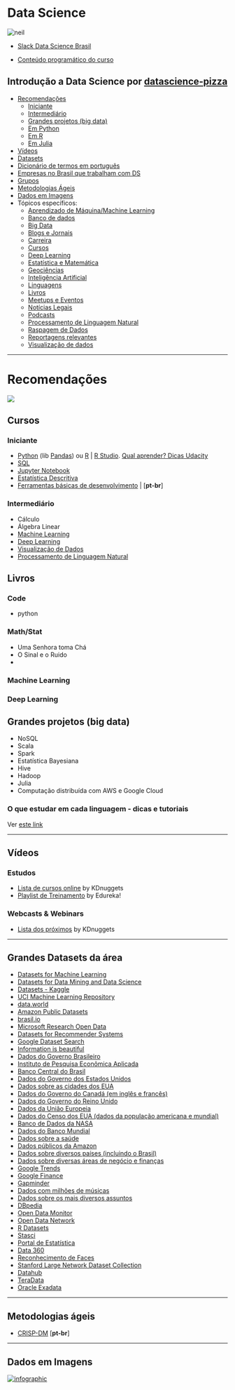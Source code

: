 # Data Science

![neil](https://media.giphy.com/media/3o7TKSjRrfIPjeiVyM/giphy.gif)


- [Slack Data Science Brasil](https://join.slack.com/t/ds-dh-brasil/shared_invite/enQtNDAzOTUyODk0MTYyLTc0MWVjMDRkN2NhMjUxYzc4ODViYjBjYmVkNzQ1MjA0NmY3ODUzYjBiMDA5ZDg0M2NmMWQ2MzdjNGI0NTU2YWQ)

- [Conteúdo programático do curso](https://realtimeboard.com/app/board/o9J_kyGju10=/)


## Introdução a Data Science por [datascience-pizza](https://github.com/leportella/datascience-pizza)

<!-- toc -->
  * [Recomendações](#recomendacoes)
      * [Iniciante](#iniciante)
      * [Intermediário](#intermediario)
      * [Grandes projetos (big data)](#grandesprojetos)
      * [Em Python](#empython)
      * [Em R](#emr)
      * [Em Julia](#emjulia)
  * [Vídeos](#videos)
  * [Datasets](#datasets)
  * [Dicionário de termos em português](https://github.com/leportella/datascience-pizza/blob/master/dicionario.md)
  * [Empresas no Brasil que trabalham com DS](https://github.com/leportella/datascience-pizza/blob/master/empresas.md)
  * [Grupos](https://github.com/leportella/datascience-pizza/blob/master/topicos/grupos.md)
  * [Metodologias Ágeis](#metodologiasageis)
  * [Dados em Imagens](#imagens)
  * Tópicos específicos:
      * [Aprendizado de Máquina/Machine Learning](https://github.com/leportella/datascience-pizza/blob/master/topicos/aprendizado-de-maquina.md)
      * [Banco de dados](https://github.com/leportella/datascience-pizza/blob/master/topicos/banco-de-dados.md)
      * [Big Data](https://github.com/leportella/datascience-pizza/blob/master/topicos/big-data.md)
      * [Blogs e Jornais](https://github.com/leportella/datascience-pizza/blob/master/topicos/blogs-jornais.md)
      * [Carreira](https://github.com/leportella/datascience-pizza/blob/master/topicos/carreira.md)
      * [Cursos](https://github.com/leportella/datascience-pizza/blob/master/topicos/cursos.md)
      * [Deep Learning](https://github.com/leportella/datascience-pizza/blob/master/topicos/deep-learning.md)
      * [Estatística e Matemática](https://github.com/leportella/datascience-pizza/blob/master/topicos/estatistica-e-matematica.md)
      * [Geociências](https://github.com/leportella/datascience-pizza/blob/master/topicos/geociencias.md)
      * [Inteligência Artificial](https://github.com/leportella/datascience-pizza/blob/master/topicos/inteligencia-artificial.md)
      * [Linguagens](https://github.com/leportella/datascience-pizza/blob/master/topicos/linguagens.md)
      * [Livros](https://github.com/leportella/datascience-pizza/blob/master/topicos/livros.md)
      * [Meetups e Eventos](https://github.com/leportella/datascience-pizza/blob/master/topicos/meetups-e-eventos.md)
      * [Notícias Legais](https://github.com/leportella/datascience-pizza/blob/master/topicos/noticias-legais.md)
      * [Podcasts](https://github.com/leportella/datascience-pizza/blob/master/topicos/podcasts.md)
      * [Processamento de Linguagem Natural](https://github.com/leportella/datascience-pizza/blob/master/topicos/processamento-de-linguagem-natural.md)
      * [Raspagem de Dados](https://github.com/leportella/datascience-pizza/blob/master/topicos/raspagem-de-dados.md)
      * [Reportagens relevantes](https://github.com/leportella/datascience-pizza/blob/master/topicos/noticias-legais.md)
      * [Visualização de dados](https://github.com/leportella/datascience-pizza/blob/master/topicos/visualizacao-de-dados.md)

--------------------------------------------------
<h1 id="recomendacoes">Recomendações</h1>

![](https://media.giphy.com/media/Lq3ueCSWjnQPu/giphy.gif)



<h2 id="cursos">Cursos</h2>

<h3 id="iniciante">Iniciante</h3>

  - [Python](https://www.python.org/) (lib [Pandas](https://pandas.pydata.org/)) ou [R](https://cloud.r-project.org/) | [R Studio](https://www.rstudio.com/products/rstudio/download/#download). [Qual aprender? Dicas Udacity](https://br.udacity.com/blog/post/aprender-python-r)
  - [SQL](https://pt.khanacademy.org/computing/computer-programming/sql#sql-basics)
  - [Jupyter Notebook](http://jupyter.org/)
  - [Estatística Descritiva](https://br.udacity.com/course/intro-to-descriptive-statistics--ud827)
  - [Ferramentas básicas de desenvolvimento](https://medium.com/pizzadedados/ferramentas-desenvolvimento-ciencia-dados-c54d112871d8) | [**pt-br**]

<h3 id="intermediario">Intermediário</h3>

  - Cálculo
  - Álgebra Linear
  - [Machine Learning](https://github.com/leportella/datascience-pizza/blob/master/topicos/aprendizado-de-maquina.md)
  - [Deep Learning](https://github.com/leportella/datascience-pizza/blob/master/topicos/deep-learning.md)
  - [Visualização de Dados](https://github.com/leportella/datascience-pizza/blob/master/topicos/visualizacao-de-dados.md)
  - [Processamento de Linguagem Natural](https://github.com/leportella/datascience-pizza/blob/master/topicos/processamento-de-linguagem-natural.md)

<h2 id="livros">Livros</h2>

<h3 id="code">Code</h3>

  - python

<h3 id="code">Math/Stat</h3>

  - Uma Senhora toma Chá
  - O Sinal e o Ruido
  - 


<h3 id="code">Machine Learning</h3>


<h3 id="code">Deep Learning</h3>


<h2 id="grandesprojetos">Grandes projetos (big data)</h2>

  - NoSQL
  - Scala
  - Spark
  - Estatística Bayesiana
  - Hive
  - Hadoop
  - Julia
  - Computação distribuída com AWS e Google Cloud

### O que estudar em cada linguagem - dicas e tutoriais

Ver [este link](https://github.com/leportella/datascience-pizza/blob/master/topicos/linguagens.md)

--------------------------------------------------
<h2 id="videos">Vídeos</h2>

### Estudos
  - [Lista de cursos online](http://www.kdnuggets.com/education/online.html) by KDnuggets
  - [Playlist de Treinamento](https://www.youtube.com/playlist?list=PL9ooVrP1hQOGR57Y4g1LFhn1JXVgn1lkX) by Edureka!

### Webcasts & Webinars
  - [Lista dos próximos](http://www.kdnuggets.com/webcasts/index.html) by KDnuggets


--------------------------------------------------
<h2 id="datasets">Grandes Datasets da área</h2>

 - [Datasets for Machine Learning](https://docs.google.com/spreadsheets/d/1AQvZ7-Kg0lSZtG1wlgbIsrm90HaTZrJGQMz-uKRRlFw/edit#gid=0)
 - [Datasets for Data Mining and Data Science](http://www.kdnuggets.com/datasets/index.html)
 - [Datasets - Kaggle](https://www.kaggle.com/datasets)
 - [UCI Machine Learning Repository](https://archive.ics.uci.edu/ml/datasets.html)
 - [data.world](https://data.world/)
 - [Amazon Public Datasets](https://aws.amazon.com/pt/public-datasets/)
 - [brasil.io](https://brasil.io/datasets)
 - [Microsoft Research Open Data](https://msropendata.com/)
 - [Datasets for Recommender Systems](https://github.com/caserec/Datasets-for-Recommneder-Systems)
 - [Google Dataset Search](https://toolbox.google.com/datasetsearch)
 - [Information is beautiful](https://informationisbeautiful.net/data/)
 - [Dados do Governo Brasileiro](http://dados.gov.br)
 - [Instituto de Pesquisa Econômica Aplicada](http://www.ipeadata.gov.br)
 - [Banco Central do Brasil](https://www3.bcb.gov.br)
 - [Dados do Governo dos Estados Unidos](http://data.gov)
 - [Dados sobre as cidades dos EUA](http://datasf.org)
 - [Dados do Governo do Canadá (em inglês e francês)](http://open.canada.ca)
 - [Dados do Governo do Reino Unido](https://data.gov.uk)
 - [Dados da União Europeia](http://open-data.europa.eu/en/data)
 - [Dados do Censo dos EUA (dados da população americana e mundial)](http://www.census.gov)
 - [Banco de Dados da NASA](https://data.nasa.gov)
 - [Dados do Banco Mundial](http://data.worldbank.org)
 - [Dados sobre a saúde](http://www.healthdata.gov)
 - [Dados públicos da Amazon](http://aws.amazon.com/datasets)
 - [Dados sobre diversos países (incluindo o Brasil)](http://knoema.com)
 - [Dados sobre diversas áreas de negócio e finanças](https://www.quandl.com)
 - [Google Trends](https://www.google.com/trends)
 - [Google Finance](https://www.google.com/finance)
 - [Gapminder](http://www.gapminder.org/data)
 - [Dados com milhões de músicas](https://aws.amazon.com/datasets/million-song-dataset)
 - [Dados sobre os mais diversos assuntos](http://www.freebase.com)
 - [DBpedia](http://wiki.dbpedia.org/)
 - [Open Data Monitor](http://opendatamonitor.eu)
 - [Open Data Network](http://www.opendatanetwork.com)
 - [R Datasets](http://www.stats4stem.org/data-sets.html)
 - [Stasci](http://www.statsci.org/datasets.html)
 - [Portal de Estatística](http://www.statista.com)
 - [Data 360](http://www.data360.org)
 - [Reconhecimento de Faces](http://www.face-rec.org/databases)
 - [Stanford Large Network Dataset Collection](http://snap.stanford.edu/data)
 - [Datahub](http://datahub.io/dataset)
 - [TeraData](teradata.com/Portuguese/Banco_de_Dados_da_Teradata)
 - [Oracle Exadata](oracle.com/exadata)

--------------------------------------------------
<h2 id="metodologiasageis">Metodologias ágeis</h2>

- [CRISP-DM](http://www.bigdatabusiness.com.br/se-voce-se-interessa-por-big-data-precisa-entender-o-crisp-dm/) [**pt-br**]

--------------------------------------------------
<h2 id="imagens">Dados em Imagens</h2>

<a href="https://www.domo.com/blog/data-never-sleeps-5/"><img src="https://web-assets.domo.com/blog/wp-content/uploads/2017/07/17-blog-featured-data-never-sleeps-675x400-1.jpg" alt="infographic" /></a>